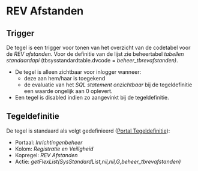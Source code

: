 # REV Afstanden

## Trigger

De tegel is een trigger voor tonen van het overzicht van de codetabel voor de _REV afstanden_. Voor de definitie van de lijst zie beheertabel _tabellen standaardapi_ (tbsysstandardtable.dvcode = _beheer_tbrevafstanden)_.

- De tegel is alleen zichtbaar voor inlogger wanneer:
  - deze aan hem/haar is toegekend
  - de evaluatie van het _SQL statement onzichtbaar_ bij de tegeldefinitie een waarde ongelijk aan 0 oplevert.
- Een tegel is disabled indien zo aangevinkt bij de tegeldefinitie.

## Tegeldefinitie

De tegel is standaard als volgt gedefinieerd ([Portal Tegeldefinitie](../../../../instellen_inrichten/portaldefinitie/portal_tegel.md)):

- Portaal: _Inrichtingenbeheer_
- Kolom: _Registratie en Veiligheid_
- Kopregel: _REV Afstanden_
- Actie: _getFlexList(SysStandardList,nil,nil,G,beheer_tbrevafstanden)_
